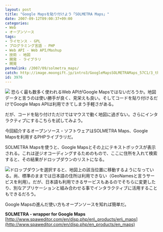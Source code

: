 ```yaml
---
layout: post
title: "Google Mapsを貼り付けよう「SOLMETRA Maps」"
date: 2007-09-12T09:00:37+09:00
categories:
- Web
- オープンソース
tags: 
- ライセンス - GPL
- プログラミング言語 - PHP
- Web API - Web API/Mashup
- 技術 - 地図
- 開発 - ライブラリ
- 開発
permalink: /2007/09/solmetra_maps/
catch: http://image.moongift.jp/intro3/GoogleMapsSOLMETRAMaps_57C1/3_thumb.png
id: 3976
---
```

[![](http://image.moongift.jp/intro3/GoogleMapsSOLMETRAMaps_57C1/4_thumb.png)](http://image.moongift.jp/intro3/GoogleMapsSOLMETRAMaps_57C1/42.png) 恐らく最も数多く使われるWeb APIがGoogle Mapsではないだろうか。地図データと言うのは使い勝手が良く、見栄えも良い。そしてコードを貼り付けるだけでGoogle Maps APIは利用できてしまう手軽さがある。   
  
だが、コードを貼り付けただけではマウスで動く地図に過ぎない。さらにインタラクティブにするこちらを試してみよう。   
  
今回紹介するオープンソース・ソフトウェアはSOLMETRA Maps、Google Mapsを利用するPHPライブラリだ。   
  
<!--more-->  
  
SOLMETRA Mapsを使うと、Google Mapsとその上にテキストボックスが表示される。これは逆ジオコーディングするためのもので、ここに住所を入れて検索すると、その結果がドロップダウンのリストになる。   
  
[![](http://image.moongift.jp/intro3/GoogleMapsSOLMETRAMaps_57C1/3_thumb.png)](http://image.moongift.jp/intro3/GoogleMapsSOLMETRAMaps_57C1/32.png)ドロップダウンを選択すると、地図上の該当位置に移動するようになっている。尚、標準のままでは日本語の住所は利用できない（GeoNamesと言うサービスを利用）。だが、日本語も利用できるサービスもあるのでそちらに変更したり、別なアプリケーションと組み合わせる事でインタラクティブに活用することもできるだろう。   
  
Google Mapsの進んだ使い方もオープンソースを知れば簡単だ。   
  
**SOLMETRA - wrapper for Google Maps**  
[http://www.spaweditor.com/en/disp.php/en\_products/en\_maps](http://www.spaweditor.com/en/disp.php/en_products/en_maps)